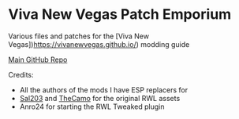 # Viva New Vegas Patch Emporium
Various files and patches for the [Viva New Vegas])https://vivanewvegas.github.io/) modding guide

[Main GitHub Repo](https://github.com/VivaNewVegas/vivanewvegas.github.io)

Credits:
- All the authors of the mods I have ESP replacers for
- [Sal203](https://www.nexusmods.com/newvegas/users/2298000) and [TheCamo](https://www.nexusmods.com/newvegas/users/3102453) for the original RWL assets
- Anro24 for starting the RWL Tweaked plugin
